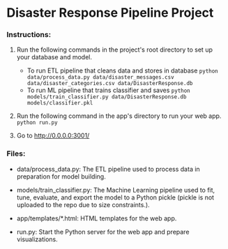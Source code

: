 # Disaster Response Pipeline Project

### Instructions:
1. Run the following commands in the project's root directory to set up your database and model.

    - To run ETL pipeline that cleans data and stores in database
        `python data/process_data.py data/disaster_messages.csv data/disaster_categories.csv data/DisasterResponse.db`
    - To run ML pipeline that trains classifier and saves
        `python models/train_classifier.py data/DisasterResponse.db models/classifier.pkl`

2. Run the following command in the app's directory to run your web app.
    `python run.py`

3. Go to http://0.0.0.0:3001/

### Files:
- data/process_data.py: The ETL pipeline used to process data in preparation for model building.

- models/train_classifier.py: The Machine Learning pipeline used to fit, tune, evaluate, and export the model to a Python pickle (pickle is not uploaded to the repo due to size constraints.).
- app/templates/*.html: HTML templates for the web app.
- run.py: Start the Python server for the web app and prepare visualizations.